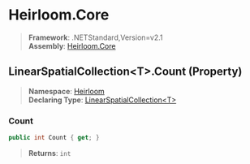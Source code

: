 # Heirloom.Core

> **Framework**: .NETStandard,Version=v2.1  
> **Assembly**: [Heirloom.Core][0]

## LinearSpatialCollection\<T>.Count (Property)

> **Namespace**: [Heirloom][0]  
> **Declaring Type**: [LinearSpatialCollection\<T>][1]

### Count

```cs
public int Count { get; }
```

> **Returns**: `int`

[0]: ../../../Heirloom.Core.md
[1]: ../LinearSpatialCollection[T].md

